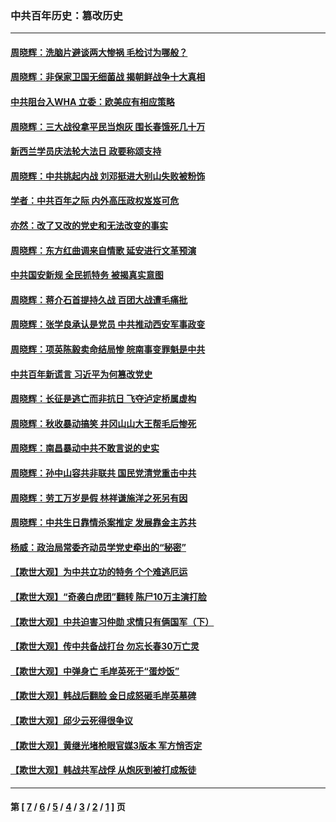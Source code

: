 ### 中共百年历史：篡改历史
---
#### [周晓辉：洗脑片避谈两大惨祸 毛检讨为哪般？](../../pages/nf1176115/n12971285.md?05280430) 
#### [周晓辉：非保家卫国无细菌战 揭朝鲜战争十大真相](../../pages/nf1176115/n12954161.md?05280430) 
#### [中共阻台入WHA 立委：欧美应有相应策略](../../pages/nf1176115/n12939343.md?05280430) 
#### [周晓辉：三大战役拿平民当炮灰 围长春饿死几十万](../../pages/nf1176115/n12934921.md?05280430) 
#### [新西兰学员庆法轮大法日 政要称颂支持](../../pages/nf1176115/n12932715.md?05280430) 
#### [周晓辉：中共挑起内战 刘邓挺进大别山失败被粉饰](../../pages/nf1176115/n12929004.md?05280430) 
#### [学者：中共百年之际 内外高压政权岌岌可危](../../pages/nf1176115/n12925426.md?05280430) 
#### [亦然：改了又改的党史和无法改变的事实](../../pages/nf1176115/n12919443.md?05280430) 
#### [周晓辉：东方红曲调来自情歌 延安进行文革预演](../../pages/nf1176115/n12914429.md?05280430) 
#### [中共国安新规 全民抓特务 被揭真实意图](../../pages/nf1176115/n12911615.md?05280430) 
#### [周晓辉：蒋介石首提持久战 百团大战遭毛痛批](../../pages/nf1176115/n12909231.md?05280430) 
#### [周晓辉：张学良承认是党员 中共推动西安军事政变](../../pages/nf1176115/n12903066.md?05280430) 
#### [周晓辉：项英陈毅卖命结局惨 皖南事变罪魁是中共](../../pages/nf1176115/n12898534.md?05280430) 
#### [中共百年新谎言 习近平为何篡改党史](../../pages/nf1176115/n12895950.md?05280430) 
#### [周晓辉：长征是逃亡而非抗日 飞夺泸定桥属虚构](../../pages/nf1176115/n12893665.md?05280430) 
#### [周晓辉：秋收暴动搞笑 井冈山山大王帮毛后惨死](../../pages/nf1176115/n12875008.md?05280430) 
#### [周晓辉：南昌暴动中共不敢言说的史实](../../pages/nf1176115/n12872653.md?05280430) 
#### [周晓辉：孙中山容共非联共 国民党清党重击中共](../../pages/nf1176115/n12867724.md?05280430) 
#### [周晓辉：劳工万岁是假 林祥谦施洋之死另有因](../../pages/nf1176115/n12864511.md?05280430) 
#### [周晓辉：中共生日靠情杀案推定 发展靠金主苏共](../../pages/nf1176115/n12859637.md?05280430) 
#### [杨威：政治局常委齐动员学党史牵出的“秘密”](../../pages/nf1176115/n12764642.md?05280430) 
#### [【欺世大观】为中共立功的特务 个个难逃厄运](../../pages/nf1176115/n12552518.md?05280430) 
#### [【欺世大观】“奇袭白虎团”翻转 陈尸10万主演打脸](../../pages/nf1176115/n12545304.md?05280430) 
#### [【欺世大观】中共迫害习仲勋 求情只有俩国军（下）](../../pages/nf1176115/n12521463.md?05280430) 
#### [【欺世大观】传中共备战打台 勿忘长春30万亡灵](../../pages/nf1176115/n12532173.md?05280430) 
#### [【欺世大观】中弹身亡 毛岸英死于“蛋炒饭”](../../pages/nf1176115/n12512160.md?05280430) 
#### [【欺世大观】韩战后翻脸 金日成怒砸毛岸英墓碑](../../pages/nf1176115/n12498735.md?05280430) 
#### [【欺世大观】邱少云死得很争议](../../pages/nf1176115/n12484915.md?05280430) 
#### [【欺世大观】黄继光堵枪眼官媒3版本 军方悄否定](../../pages/nf1176115/n12477281.md?05280430) 
#### [【欺世大观】韩战共军战俘 从炮灰到被打成叛徒](../../pages/nf1176115/n12465044.md?05280430) 

---
#### 第 [ [7](./7.md?05280430) / [6](./6.md?05280430) / [5](./5.md?05280430) / [4](./4.md?05280430) / [3](./3.md?05280430) / [2](./2.md?05280430) / [1](./1.md?05280430) ] 页
